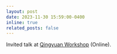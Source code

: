 ```yaml
---
layout: post
date: 2023-11-30 15:59:00-0400
inline: true
related_posts: false
---
```


Invited talk at [Qingyuan Workshop](https://mp.weixin.qq.com/s/xyG3NXAqWuy4196xUuIdRw) (Online).
